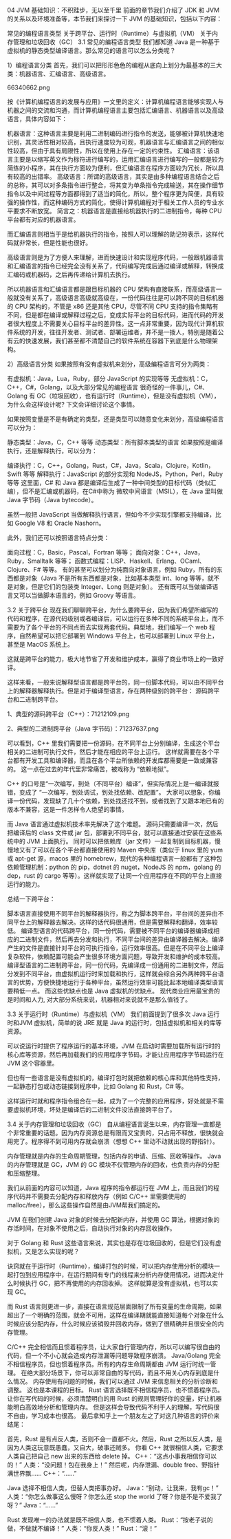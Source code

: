 04 JVM 基础知识：不积跬步，无以至千里
前面的章节我们介绍了 JDK 和 JVM 的关系以及环境准备等，本节我们来探讨一下 JVM 的基础知识，包括以下内容：

常见的编程语言类型
关于跨平台、运行时（Runtime）与虚拟机（VM）
关于内存管理和垃圾回收（GC）
3.1 常见的编程语言类型
我们都知道 Java 是一种基于虚拟机的静态类型编译语言。那么常见的语言可以怎么分类呢？

1）编程语言分类
首先，我们可以把形形色色的编程从底向上划分为最基本的三大类：机器语言、汇编语言、高级语言。

66340662.png

按《计算机编程语言的发展与应用》一文里的定义：计算机编程语言能够实现人与机器之间的交流和沟通，而计算机编程语言主要包括汇编语言、机器语言以及高级语言，具体内容如下：

机器语言：这种语言主要是利用二进制编码进行指令的发送，能够被计算机快速地识别，其灵活性相对较高，且执行速度较为可观，机器语言与汇编语言之间的相似性较高，但由于具有局限性，所以在使用上存在一定的约束性。
汇编语言：该语言主要是以缩写英文作为标符进行编写的，运用汇编语言进行编写的一般都是较为简练的小程序，其在执行方面较为便利，但汇编语言在程序方面较为冗长，所以具有较高的出错率。
高级语言：所谓的高级语言，其实是由多种编程语言结合之后的总称，其可以对多条指令进行整合，将其变为单条指令完成输送，其在操作细节指令以及中间过程等方面都得到了适当的简化，所以，整个程序更为简便，具有较强的操作性，而这种编码方式的简化，使得计算机编程对于相关工作人员的专业水平要求不断放宽。
简言之：机器语言是直接给机器执行的二进制指令，每种 CPU 平台都有对应的机器语言。

而汇编语言则相当于是给机器执行的指令，按照人可以理解的助记符表示，这样代码就非常长，但是性能也很好。

高级语言则是为了方便人来理解，进而快速设计和实现程序代码，一般跟机器语言和汇编语言的指令已经完全没有关系了，代码编写完成后通过编译或解释，转换成汇编码或机器码，之后再传递给计算机去执行。

所以机器语言和汇编语言都是跟目标机器的 CPU 架构有直接联系，而高级语言一般就没有关系了，高级语言高级就高级在，一份代码往往是可以跨不同的目标机器的 CPU 架构的，不管是 x86 还是其他 CPU，尽管不同 CPU 支持的指令集略有不同，但是都在编译或解释过程之后，变成实际平台的目标代码，进而代码的开发者很大程度上不需要关心目标平台的差异性。这一点非常重要，因为现代计算机软件系统的开发，往往开发者、测试者、部署运维者，并不是一拨人，特别是随着公有云的快速发展，我们甚至都不清楚自己的软件系统在容器下到底是什么物理架构。

2）高级语言分类
如果按照有没有虚拟机来划分，高级编程语言可分为两类：

有虚拟机：Java，Lua，Ruby，部分 JavaScript 的实现等等
无虚拟机：C，C++，C#，Golang，以及大部分常见的编程语言
很奇怪的一件事儿，C#、Golang 有 GC（垃圾回收），也有运行时（Runtime），但是没有虚拟机（VM），为什么会这样设计呢? 下文会详细讨论这个事情。

如果按照变量是不是有确定的类型，还是类型可以随意变化来划分，高级编程语言可以分为：

静态类型：Java，C，C++ 等等
动态类型：所有脚本类型的语言
如果按照是编译执行，还是解释执行，可以分为：

编译执行：C，C++，Golang，Rust，C#，Java，Scala，Clojure，Kotlin，Swift 等等
解释执行：JavaScript 的部分实现和 NodeJS，Python，Perl，Ruby 等等
这里面，C# 和 Java 都是编译后生成了一种中间类型的目标代码（类似汇编），但不是汇编或机器码，在C#中称为 微软中间语言（MSIL），在 Java 里叫做 Java 字节码（Java bytecode）。

虽然一般把 JavaScript 当做解释执行语言，但如今不少实现引擎都支持编译，比如 Google V8 和 Oracle Nashorn。

此外，我们还可以按照语言特点分类：

面向过程：C，Basic，Pascal，Fortran 等等；
面向对象：C++，Java，Ruby，Smalltalk 等等；
函数式编程：LISP、Haskell、Erlang、OCaml、Clojure、F# 等等。
有的甚至可以划分为纯面向对象语言，例如 Ruby，所有的东西都是对象（Java 不是所有东西都是对象，比如基本类型 int、long 等等，就不是对象，但是它们的包装类 Integer、Long 则是对象）。 还有既可以当做编译语言又可以当做脚本语言的，例如 Groovy 等语言。

3.2 关于跨平台
现在我们聊聊跨平台，为什么要跨平台，因为我们希望所编写的代码和程序，在源代码级别或者编译后，可以运行在多种不同的系统平台上，而不需要为了各个平台的不同点而去实现两套代码。典型地，我们编写一个 web 程序，自然希望可以把它部署到 Windows 平台上，也可以部署到 Linux 平台上，甚至是 MacOS 系统上。

这就是跨平台的能力，极大地节省了开发和维护成本，赢得了商业市场上的一致好评。

这样来看，一般来说解释型语言都是跨平台的，同一份脚本代码，可以由不同平台上的解释器解释执行。但是对于编译型语言，存在两种级别的跨平台： 源码跨平台和二进制跨平台。

1、典型的源码跨平台（C++）：71212109.png

2、典型的二进制跨平台（Java 字节码）：71237637.png

可以看到，C++ 里我们需要把一份源码，在不同平台上分别编译，生成这个平台相关的二进制可执行文件，然后才能在相应的平台上运行。 这样就需要在各个平台都有开发工具和编译器，而且在各个平台所依赖的开发库都需要是一致或兼容的。 这一点在过去的年代里非常痛苦，被戏称为 “依赖地狱”。

C++ 的口号是“一次编写，到处（不同平台）编译”，但实际情况上是一编译就报错，变成了 “一次编写，到处调试，到处找依赖、改配置”。 大家可以想象，你编译一份代码，发现缺了几十个依赖，到处找还找不到，或者找到了又跟本地已有的版本不兼容，这是一件怎样令人绝望的事情。

而 Java 语言通过虚拟机技术率先解决了这个难题。 源码只需要编译一次，然后把编译后的 class 文件或 jar 包，部署到不同平台，就可以直接通过安装在这些系统中的 JVM 上面执行。 同时可以把依赖库（jar 文件）一起复制到目标机器，慢慢地又有了可以在各个平台都直接使用的 Maven 中央库（类似于 linux 里的 yum 或 apt-get 源，macos 里的 homebrew，现代的各种编程语言一般都有了这种包依赖管理机制：python 的 pip，dotnet 的 nuget，NodeJS 的 npm，golang 的 dep，rust 的 cargo 等等）。这样就实现了让同一个应用程序在不同的平台上直接运行的能力。

总结一下跨平台：

脚本语言直接使用不同平台的解释器执行，称之为脚本跨平台，平台间的差异由不同平台上的解释器去解决。这样的话代码很通用，但是需要解释和翻译，效率较低。
编译型语言的代码跨平台，同一份代码，需要被不同平台的编译器编译成相应的二进制文件，然后再去分发和执行，不同平台间的差异由编译器去解决。编译产生的文件是直接针对平台的可执行指令，运行效率很高。但是在不同平台上编译复杂软件，依赖配置可能会产生很多环境方面问题，导致开发和维护的成本较高。
编译型语言的二进制跨平台，同一份代码，先编译成一份通用的二进制文件，然后分发到不同平台，由虚拟机运行时来加载和执行，这样就会综合另外两种跨平台语言的优势，方便快捷地运行于各种平台，虽然运行效率可能比起本地编译类型语言要稍低一点。 而这些优缺点也是 Java 虚拟机的优缺点。
现代商业应用最宝贵的是时间和人力, 对大部分系统来说，机器相对来说就不是那么值钱了。

3.3 关于运行时（Runtime）与虚拟机（VM）
我们前面提到了很多次 Java 运行时和JVM 虚拟机，简单的说 JRE 就是 Java 的运行时，包括虚拟机和相关的库等资源。

可以说运行时提供了程序运行的基本环境，JVM 在启动时需要加载所有运行时的核心库等资源，然后再加载我们的应用程序字节码，才能让应用程序字节码运行在 JVM 这个容器里。

但也有一些语言是没有虚拟机的，编译打包时就把依赖的核心库和其他特性支持，一起静态打包或动态链接到程序中，比如 Golang 和 Rust，C# 等。

这样运行时就和程序指令组合在一起，成为了一个完整的应用程序，好处就是不需要虚拟机环境，坏处是编译后的二进制文件没法直接跨平台了。

3.4 关于内存管理和垃圾回收（GC）
自从编程语言诞生以来，内存管理一直都是个非常重要的话题。因为内存资源总是有限而又宝贵的，只占用不释放，很快就会用完了。程序得不到可用内存就会崩溃（想想 C++ 里动不动就出现的野指针）。

内存管理就是内存的生命周期管理，包括内存的申请、压缩、回收等操作。 Java 的内存管理就是 GC，JVM 的 GC 模块不仅管理内存的回收，也负责内存的分配和压缩整理。

我们从前面的内容可以知道，Java 程序的指令都运行在 JVM 上，而且我们的程序代码并不需要去分配内存和释放内存（例如 C/C++ 里需要使用的 malloc/free），那么这些操作自然是由JVM帮我们搞定的。

JVM 在我们创建 Java 对象的时候去分配新内存，并使用 GC 算法，根据对象的存活时间，在对象不使用之后，自动执行对象的内存回收操作。

对于 Golang 和 Rust 这些语言来说，其实也是存在垃圾回收的，但是它们没有虚拟机，又是怎么实现的呢？

诀窍就在于运行时（Runtime），编译打包的时候，可以把内存使用分析的模块一起打包到应用程序中，在运行期间有专门的线程来分析内存使用情况，进而决定什么时候执行 GC，把不再使用的内存回收掉。 这样就算是没有虚拟机，也可以实现 GC。

而 Rust 语言则更进一步，直接在语言规范层面限制了所有变量的生命周期，如果超出了一个明确的范围，就会不可用，这样在编译期就能直接知道每个对象在什么时候应该分配内存，什么时候应该销毁并回收内存，做到了很精确并且很安全的内存管理。

C/C++ 完全相信而且惯着程序员，让大家自行管理内存，所以可以编写很自由的代码，但一个不小心就会造成内存泄漏等问题导致程序崩溃。
Java/Golang 完全不相信程序员，但也惯着程序员。所有的内存生命周期都由 JVM 运行时统一管理。 在绝大部分场景下，你可以非常自由的写代码，而且不用关心内存到底是什么情况。 内存使用有问题的时候，我们可以通过 JVM 来信息相关的分析诊断和调整。 这也是本课程的目标。
Rust 语言选择既不相信程序员，也不惯着程序员。 让你在写代码的时候，必须清楚明白的用 Rust 的规则管理好你的变量，好让机器能明白高效地分析和管理内存。 但是这样会导致代码不利于人的理解，写代码很不自由，学习成本也很高。
最后拿知乎上一个朋友左之了对这几种语言的评价来结尾：

首先，Rust 是有点反人类，否则不会一直都不火。然后，Rust 之所以反人类，是因为人类这玩意既愚蠢，又自大，破事还贼多。 你看 C++ 就很相信人类，它要求人类自己把自己 new 出来的东西给 delete 掉。 C++：“这点小事我相信你可以的！” 人类：“没问题！包在我身上！” 然后呢，内存泄漏、double free、野指针满世界飘…… C++：“……”

Java 选择不相信人类，但替人类把事办好。 Java：“别动，让我来，我有gc！” 人类：“你怎么做事这么慢呀？你怎么还 stop the world 了呀？你是不是不爱我了呀？” Java：“……”

Rust 发现唯一的办法就是既不相信人类，也不惯着人类。 Rust：“按老子说的做，不做就不编译！” 人类：“你反人类！” Rust：“滚！”